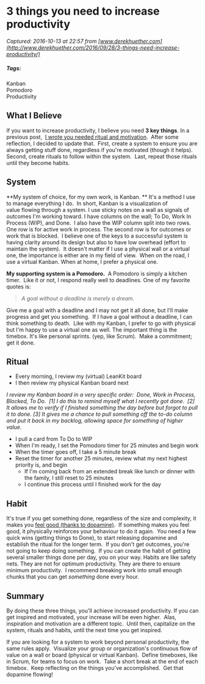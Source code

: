 # 3 things you need to increase productivity

_Captured: 2016-10-13 at 22:57 from [www.derekhuether.com](http://www.derekhuether.com/2016/09/28/3-things-need-increase-productivity/)_

##### Tags:   
Kanban  
Pomodoro  
Productivity

## What I Believe

If you want to increase productivity, I believe you need **3 key things**. In a previous post,  [I wrote you needed ritual and motivation](http://www.derekhuether.com/2016/08/31/discipline-over-motivation/).  After some reflection, I decided to update that.  First, create a system to ensure you are always getting stuff done, regardless if you're motivated (though it helps). Second, create rituals to follow within the system.  Last, repeat those rituals until they become habits.

 

## System

**My system of choice, for my own work, is Kanban. ** It's a method I use to manage everything I do.  In short, Kanban is a visualization of value flowing through a system. I use sticky notes on a wall as signals of outcomes I'm working toward. I have columns on the wall; To Do, Work In Process (WIP), and Done.  I also have the WIP column split into two rows. One row is for active work in process. The second row is for outcomes or work that is blocked.  I believe one of the keys to a successful system is having clarity around its design but also to have low overhead (effort to maintain the system).  It doesn't matter if I use a physical wall or a virtual one, the importance is either are in my field of view.  When on the road, I use a virtual Kanban. When at home, I prefer a physical one.

**My supporting system is a Pomodoro.**  A Pomodoro is simply a kitchen timer.  Like it or not, I respond really well to deadlines. One of my favorite quotes is:

> _A goal without a deadline is merely a dream._

Give me a goal with a deadline and I may not get it all done, but I'll make progress and get you something.  If I have a goal without a deadline, I can think something to death.  Like with my Kanban, I prefer to go with physical but I'm happy to use a virtual one as well. The important thing is the timebox. It's like personal sprints. (yep, like Scrum).  Make a commitment; get it done.

## Ritual

  * Every morning, I review my (virtual) LeanKit board
  * I then review my physical Kanban board next

_I review my Kanban board in a very specific order:  Done, Work in Process, Blocked, To Do.  [1] I do this to remind myself what I recently got done.  [2] It allows me to verify if I finished something the day before but forgot to pull it to done. [3] It gives me a chance to pull something off the to-do column and put it back in my backlog, allowing space for something of higher value._

  * I pull a card from To Do to WIP
  * When I'm ready, I set the Pomodoro timer for 25 minutes and begin work
  * When the timer goes off, I take a 5 minute break
  * Reset the timer for another 25 minutes, review what my next highest priority is, and begin 
    * If I'm coming back from an extended break like lunch or dinner with the family, I still reset to 25 minutes
    * I continue this process until I finished work for the day

## Habit

It's true if you get something done, regardless of the size and complexity, it makes you [feel good (thanks to dopamine)](https://www.psychologytoday.com/blog/brain-wise/201209/why-were-all-addicted-texts-twitter-and-google).  If something makes you feel good, it physically reinforces your behaviour to do it again.  You need a few quick wins (getting things to Done), to start releasing dopamine and establish the ritual for the longer term.  If you don't get outcomes, you're not going to keep doing something.  If you can create the habit of getting several smaller things done per day, you on your way. Habits are like safety nets. They are not for optimum productivity. They are there to ensure minimum productivity.  I recommend breaking work into small enough chunks that you can get _something_ done every hour.

## Summary

By doing these three things, you'll achieve increased productivity. If you can get inspired and motivated, your increase will be even higher.  Alas, inspiration and motivation are a different topic.  Until then, capitalize on the system, rituals and habits, until the next time you get inspired.

If you are looking for a system to work beyond personal productivity, the same rules apply.  Visualize your group or organization's continuous flow of value on a wall or board (physical or virtual Kanban).  Define timeboxes, like in Scrum, for teams to focus on work.  Take a short break at the end of each timebox.  Keep reflecting on the things you've accomplished.  Get that dopamine flowing!


